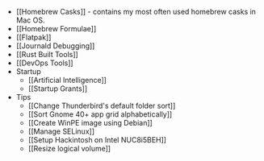 - [[Homebrew Casks]] - contains my most often used homebrew casks in Mac OS.
- [[Homebrew Formulae]]
- [[Flatpak]]
- [[Journald Debugging]]
- [[Rust Built Tools]]
- [[DevOps Tools]]
- Startup
	- [[Artificial Intelligence]]
	- [[Startup Grants]]
- Tips
	- [[Change Thunderbird's default folder sort]]
	- [[Sort Gnome 40+ app grid alphabetically]]
	- [[Create WinPE image using Debian]]
	- [[Manage SELinux]]
	- [[Setup Hackintosh on Intel NUC8i5BEH]]
	- [[Resize logical volume]]
	